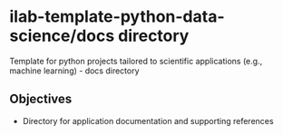 
# ilab-template-python-data-science/docs directory

Template for python projects tailored to scientific applications (e.g., machine learning) - docs directory

## Objectives

- Directory for application documentation and supporting references

